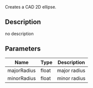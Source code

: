 Creates a CAD 2D ellipse.



## Description
no description
## Parameters

<table>
<thead>
	<tr>
		<th>Name</th>
		<th>Type</th>
		<th>Description</th>
	</tr>
</thead>
<tr>
	<td>majorRadius</td>
	<td><div class='bg-yellow-800 px-2 py-px text-white rounded-sm'>float</div></td>
	<td>major radius</td>
</tr>
<tr>
	<td>minorRadius</td>
	<td><div class='bg-yellow-800 px-2 py-px text-white rounded-sm'>float</div></td>
	<td>minor radius</td>
</tr>
</table>